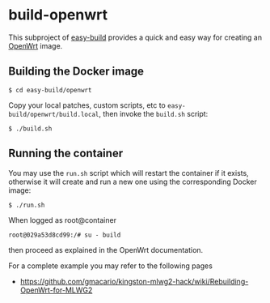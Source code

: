 build-openwrt
=============

This subproject of [easy-build](https://github.com/tiiuae/easy-build) provides
a quick and easy way for creating an [OpenWrt](https://openwrt.org/) image.

Building the Docker image
-------------------------

```
$ cd easy-build/openwrt
```

Copy your local patches, custom scripts, etc to `easy-build/openwrt/build.local`,
then invoke the `build.sh` script:

```
$ ./build.sh
```

Running the container
---------------------

You may use the `run.sh` script which will restart the container if it exists,
otherwise it will create and run a new one using the corresponding Docker image:

```
$ ./run.sh
```

When logged as root@container

```
root@029a53d8cd99:/# su - build
```

then proceed as explained in the OpenWrt documentation.

For a complete example you may refer to the following pages

* https://github.com/gmacario/kingston-mlwg2-hack/wiki/Rebuilding-OpenWrt-for-MLWG2

<!-- EOF -->

